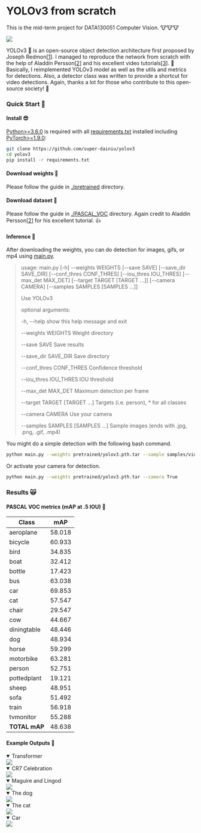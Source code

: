 # YOLOv3 from scratch

This is the mid-term project for DATA130051 Computer Vision. 🐮🐮🐮

<img src="random/yolov3.JPG" align="center"/>

YOLOv3 🚀 is an open-source object detection architecture first proposed by Joseph Redmon[[1](https://pjreddie.com/)]. I managed to reproduce the network from scratch with the help of Aladdin Persson[[2](https://github.com/aladdinpersson/)] and his excellent video tutorials[[3](https://www.youtube.com/watch?v=Grir6TZbc1M)]. 🤳 Basically, I reimplemented YOLOv3 model as well as the utils and metrics for detections. Also, a detector class was written to provide a shortcut for video detections. Again, thanks a lot for those who contribute to this open-source society! 🤗

### Quick Start 🌟

#### Install 😎

[Python>=3.6.0](https://www.python.org/) is required with all [requirements.txt](./requirements.txt) installed including [PyTorch>=1.9.0](https://pytorch.org/get-started/locally/):

```bash
git clone https://github.com/super-dainiu/yolov3
cd yolov3
pip install -r requirements.txt
```

#### Download weights 🤪

Please follow the guide in [./pretrained](./pretrained) directory.

#### Download dataset 🥵

Please follow the guide in [./PASCAL_VOC](./PASCAL_VOC) directory. Again credit to Aladdin Persson[[2](https://github.com/aladdinpersson/)] for his excellent tutorial. 👍

#### Inference 👾

After downloading the weights, you can do detection for images, gifs, or mp4 using [main.py](main.py).

>usage: main.py [-h] --weights WEIGHTS [--save SAVE] [--save_dir SAVE_DIR] [--conf_thres CONF_THRES] [--iou_thres IOU_THRES] [--max_det MAX_DET] [--target TARGET [TARGET ...]]
>          [--camera CAMERA] [--samples SAMPLES [SAMPLES ...]]
>
>Use YOLOv3
>
>optional arguments:
>
>-h, --help            show this help message and exit
>
>--weights WEIGHTS     Weight directory
>
>--save SAVE           Save results
>
>--save_dir SAVE_DIR   Save directory
>
>--conf_thres CONF_THRES
>                   Confidence threshold
>
>--iou_thres IOU_THRES
>                   IOU threshold
>
>--max_det MAX_DET     Maximum detection per frame
>
>--target TARGET [TARGET ...]
>                   Targets (i.e. person), * for all classes
>
>--camera CAMERA       Use your camera
>
>--samples SAMPLES [SAMPLES ...]
>                   Sample images (ends with .jpg, .png, .gif, .mp4)

You might do a simple detection with the following bash command.

```bash
python main.py --weights pretrained/yolov3.pth.tar --sample samples/video.mp4 samples/image_1.jpg samples/image_2.png samples/gif_1.gif --save True --save-dir outputs --target person car --conf_thres 0.7 --iou_thres 0.3 --max_det 10
```

Or activate your camera for detection.

```bash
python main.py --weights pretrained/yolov3.pth.tar --camera True
```

### Results 🙀

#### PASCAL VOC metrics (mAP at .5 IOU) 🌟

| Class         | mAP    |
| ------------- | ------ |
| aeroplane     | 58.018 |
| bicycle       | 60.933 |
| bird          | 34.835 |
| boat          | 32.412 |
| bottle        | 17.423 |
| bus           | 63.038 |
| car           | 69.853 |
| cat           | 57.547 |
| chair         | 29.547 |
| cow           | 44.667 |
| diningtable   | 48.446 |
| dog           | 48.934 |
| horse         | 59.299 |
| motorbike     | 63.281 |
| person        | 52.751 |
| pottedplant   | 19.121 |
| sheep         | 48.951 |
| sofa          | 51.492 |
| train         | 56.918 |
| tvmonitor     | 55.288 |
| **TOTAL mAP** | 48.638 |

#### Example Outputs 💩

<details open>
<summary>Transformer</summary>
    <img src="random/transformer.gif" style="zoom:100%;" align="center" />
</details>

<details open>
<summary>CR7 Celebration</summary>
    <img src="random/ronaldo.gif" style="zoom:100%;" align="center" />
</details>

<details open>
<summary>Maguire and Lingod</summary>
    <img src="random/maguire.jpg" style="zoom:100%;" align="center"/>
</details>
<details open>
<summary>The dog</summary>
    <img src="random/dog.jpg" style="zoom:100%;" align="center" />
</details>
<details open>
<summary>The cat</summary>
    <img src="random/cat.png" style="zoom:100%;" align="center" />
</details>

<details open>
<summary>Car</summary>
    <img src="random/car_3.png" style="zoom:100%;" align="center" />
</details>
